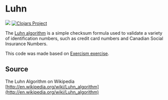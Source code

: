 # Luhn

![](https://github.com/blancohugo/luhn/workflows/Clojure%20CI/badge.svg)
[![Clojars Project](https://img.shields.io/clojars/v/blancohugo.luhn.svg)](https://clojars.org/blancohugo.luhn)

The [Luhn algorithm](https://en.wikipedia.org/wiki/Luhn_algorithm) is
a simple checksum formula used to validate a variety of identification
numbers, such as credit card numbers and Canadian Social Insurance
Numbers.

This code was made based on [Exercism exercise](https://exercism.io/tracks/clojure/exercises/luhn).

## Source

The Luhn Algorithm on Wikipedia [http://en.wikipedia.org/wiki/Luhn_algorithm](http://en.wikipedia.org/wiki/Luhn_algorithm)
